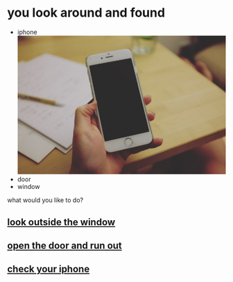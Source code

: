 # you look around and found
* iphone ![](../phone/image.png)
* door
* window

what would you like to do?
## [look outside the window](../window/window.md)
## [open the door and run out](../door/door.md)
## [check your iphone](../phone/phone.md)

